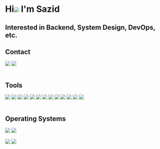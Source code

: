 Hi![](https://user-images.githubusercontent.com/18350557/176309783-0785949b-9127-417c-8b55-ab5a4333674e.gif) I'm Sazid
=============================================================================================================================
Interested in Backend, System Design, DevOps, etc.
-----------
<div align="left">
        <h2>Contact</h2>
                <div>
                <a href="https://discord.com/users/331727377019437056"><img src="https://img.shields.io/badge/Discord-5865F2?logo=discord&logoColor=fff&style=for-the-badge"/></a>
                <a href="mailto:sazidm@proton.me"><img src="https://img.shields.io/badge/ProtonMail-8B89CC?style=for-the-badge&logo=protonmail&logoColor=white"/></a>
                </div>
        <br>
        <h2>Tools</h2>
                <div>                    
                    <!--<img src="https://img.shields.io/badge/Matplotlib-%23ffffff.svg?style=for-the-badge&logo=Matplotlib&logoColor=black"/>
                    <img src="https://img.shields.io/badge/numpy-%23013243.svg?style=for-the-badge&logo=numpy&logoColor=white"/>
                    <img src= "https://img.shields.io/badge/Octave%2FMATLAB-black?style=for-the-badge&logo=octave&link=https%3A%2F%2Fwww.mathworks.com%2Fproducts%2Fmatlab.html"/>
                    <img src="https://img.shields.io/badge/pandas-%23150458.svg?style=for-the-badge&logo=pandas&logoColor=white"/>
                    <img src="https://img.shields.io/badge/scikit--learn-%23F7931E.svg?style=for-the-badge&logo=scikit-learn&logoColor=white"/>
                    <img src="https://img.shields.io/badge/c-%2300599C.svg?style=for-the-badge&logo=c&logoColor=white"/>
                    <img src="https://img.shields.io/badge/c++-%2300599C.svg?style=for-the-badge&logo=c%2B%2B&logoColor=white"/>
                    <img src="https://img.shields.io/badge/TensorFlow-%23FF6F00.svg?style=for-the-badge&logo=TensorFlow&logoColor=white"/>
                    <img src="https://img.shields.io/badge/Keras-%23D00000.svg?style=for-the-badge&logo=Keras&logoColor=white"/>
                    <img src="https://img.shields.io/badge/Arduino-00979D?style=for-the-badge&logo=Arduino&logoColor=white"/>-->
                <img src="https://img.shields.io/badge/go-%2300ADD8.svg?style=for-the-badge&logo=go&logoColor=white"/>
                <img src="https://img.shields.io/badge/Postman-FF6C37?style=for-the-badge&logo=postman&logoColor=white"/>
                <img src="https://img.shields.io/badge/docker-%230db7ed.svg?style=for-the-badge&logo=docker&logoColor=white"/>
                <img src="https://img.shields.io/badge/postgres-%23316192.svg?style=for-the-badge&logo=postgresql&logoColor=white"/>
                <img src="https://img.shields.io/badge/sqlite-%2307405e.svg?style=for-the-badge&logo=sqlite&logoColor=white"/>
                <img src="https://img.shields.io/badge/mysql-%2300f.svg?style=for-the-badge&logo=mysql&logoColor=white"/>
                <img src="https://img.shields.io/badge/python-3670A0?style=for-the-badge&logo=python&logoColor=ffdd54"/>
                <img src="https://img.shields.io/badge/Lua-2C2D72?style=for-the-badge&logo=lua&logoColor=white"/>
                <img src="https://img.shields.io/badge/git-%23F05033.svg?style=for-the-badge&logo=git&logoColor=white"/>
                <img src="https://img.shields.io/badge/bash_script-%23121011.svg?style=for-the-badge&logo=gnu-bash&logoColor=white"/>
                <img src="https://img.shields.io/badge/html5-%23E34F26.svg?style=for-the-badge&logo=html5&logoColor=white"/>
                <img src="https://img.shields.io/badge/css3-%231572B6.svg?style=for-the-badge&logo=css3&logoColor=white"/>
                <img src="https://img.shields.io/badge/javascript-%23323330.svg?style=for-the-badge&logo=javascript&logoColor=%23F7DF1E"/>
                </div>
        <br>
        <h2>Operating Systems</h2>
                <div>
                    <img src="https://img.shields.io/badge/Pop!_OS-48B9C7?style=for-the-badge&logo=Pop!_OS&logoColor=white"/>
                    <img src="https://img.shields.io/badge/Android-3DDC84?style=for-the-badge&logo=android&logoColor=white"/>
                </div>
        <br>
                <div>
                        <img src="https://github-readme-stats.vercel.app/api?username=schlafer&theme=tokyonight&show_icons=true&hide_border=true&count_private=true"/> 
                        <img src="https://github-readme-stats.vercel.app/api/top-langs/?username=schlafer&theme=tokyonight&show_icons=true&hide_border=true&layout=compact"/>
                </div>

        
